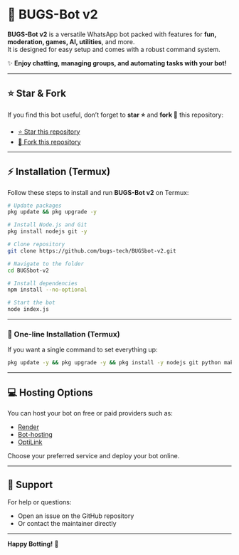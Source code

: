 # 🐞 BUGS-Bot v2

**BUGS-Bot v2** is a versatile WhatsApp bot packed with features for **fun, moderation, games, AI, utilities**, and more.  
It is designed for easy setup and comes with a robust command system.  

✨ **Enjoy chatting, managing groups, and automating tasks with your bot!**

---

## ⭐ Star & Fork

If you find this bot useful, don’t forget to **star ⭐** and **fork 🍴** this repository:

- [⭐ Star this repository](https://github.com/bugs-tech/BUGSbot-v2)
- [🍴 Fork this repository](https://github.com/bugs-tech/BUGSbot-v2/fork)

---

## ⚡ Installation (Termux)

Follow these steps to install and run **BUGS-Bot v2** on Termux:

```bash
# Update packages
pkg update && pkg upgrade -y

# Install Node.js and Git
pkg install nodejs git -y

# Clone repository
git clone https://github.com/bugs-tech/BUGSbot-v2.git

# Navigate to the folder
cd BUGSbot-v2

# Install dependencies
npm install --no-optional

# Start the bot
node index.js
```

---

### 🚀 One-line Installation (Termux)

If you want a single command to set everything up:  

```bash
pkg update -y && pkg upgrade -y && pkg install -y nodejs git python make clang libvips && git clone https://github.com/bugs-tech/BUGSbot-v2.git && cd BUGSbot-v2 && npm install --build-from-source sharp && npm install && node index.js
```

---

## 💻 Hosting Options

You can host your bot on free or paid providers such as:

- [Render](https://render.com)
- [Bot-hosting]((https://bot-hosting.net/))
- [OptiLink](https://optilink.io)

Choose your preferred service and deploy your bot online.

---

## 📢 Support

For help or questions:  
- Open an issue on the GitHub repository  
- Or contact the maintainer directly  

---

**Happy Botting!** 🚀

